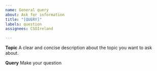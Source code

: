 ```yaml
---
name: General query
about: Ask for information
title: "[QUERY]"
labels: question
assignees: CSOIreland

---
```


**Topic**
A clear and concise description about the topic you want to ask about.

**Query**
Make your question
